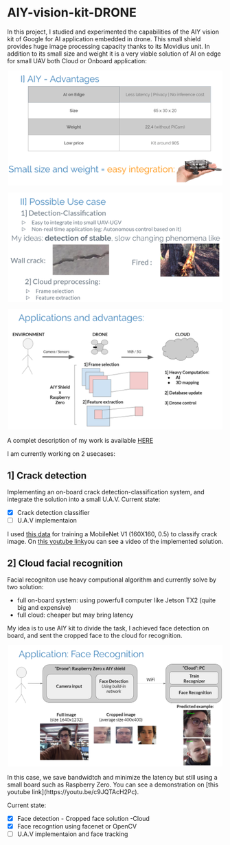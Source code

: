 # AIY-vision-kit-DRONE
In this project, I studied and experimented the capabilities of the AIY vision kit of Google for AI application embedded in drone. 
This small shield provides huge image processing capacity thanks to its Movidius unit. In addition to its small size and weight it is a very viable solution of AI on edge for small UAV both Cloud or Onboard application:

<p align="center">
  <img src="/images/advantages.PNG" width="500">
</p>
<p align="center">
  <img src="/images/usecase.PNG" width="500">
</p>
<p align="center">
  <img src="/images/cloud.PNG" width="500">
</p>

A complet description of my work is available [HERE](https://github.com/BenbenIO/AIY-vision-kit-DRONE/blob/master/AIY_test_presentation.pdf)

I am currently working on 2 usecases:

## 1] Crack detection
Implementing an on-board crack detection-classification system, and integrate the solution into a small U.A.V.
Current state:
- [x] Crack detection classifier
- [ ] U.A.V implementaion

I used [this data](https://data.mendeley.com/datasets/5y9wdsg2zt/1) for training a MobileNet V1 (160X160, 0.5) to classify crack image.
On [this youtube link](https://www.youtube.com/watch?v=e4FoHp6COhM)you can see a video of the implemented solution.

## 2] Cloud facial recognition
Facial recogniton use heavy computional algorithm and currently solve by two solution:
* full on-board system: using powerfull computer like Jetson TX2 (quite big and expensive)
* full cloud: cheaper but may bring latency

My idea is to use AIY kit to divide the task, I achieved face detection on board, and sent the cropped face to the cloud for recognition. 
<p align="center">
  <img src="/images/face_reco.PNG" width="500">
</p>
In this case, we save bandwidtch and minimize the latency but still using a small board such as Raspberry Zero. You can see a demonstration on [this youtube link](https://youtu.be/c9JQTAcH2Pc).

Current state:

- [x] Face detection - Cropped face solution -Cloud
- [x] Face recogntion using facenet or OpenCV
- [ ] U.A.V implementaion and face tracking

